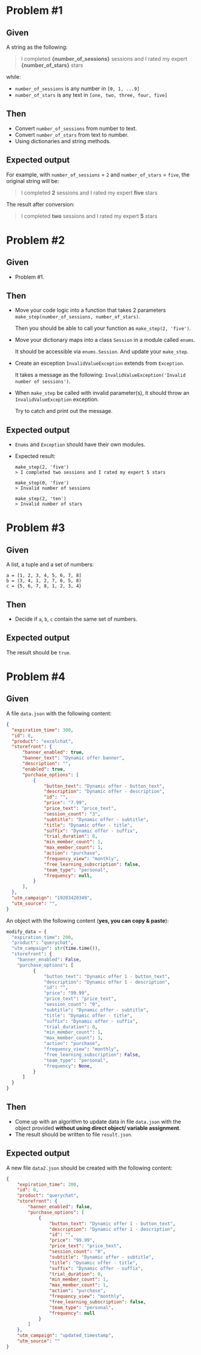 # Problem #1

## Given

A string as the following: 

> I completed **{number_of_sessions}** sessions and I rated my expert **{number_of_stars}** stars

while:
- `number_of_sessions` is any number in `[0, 1, ...9]`
- `number_of_stars` is any text in `[one, two, three, four, five]`

## Then

- Convert `number_of_sessions` from number to text.
- Convert `number_of_stars` from text to number.
- Using dictionaries and string methods.

## Expected output

For example, with `number_of_sessions` = `2` and `number_of_stars` = `five`, the original string will be:

> I completed **2** sessions and I rated my expert **five** stars

The result after conversion:

> I completed **two** sessions and I rated my expert **5** stars


# Problem #2

## Given

- Problem #1.

## Then

- Move your code logic into a function that takes 2 parameters `make_step(number_of_sessions, number_of_stars)`. 
  
  Then you should be able to call your function as `make_step(2, 'five')`.

- Move your dictionary maps into a class `Session` in a module called `enums`.
  
  It should be accessible via `enums.Session`. And update your `make_step`.

- Create an exception `InvalidValueException` extends from `Exception`.

  It takes a message as the following: `InvalidValueException('Invalid number of sessions')`.

- When `make_step` be called with invalid parameter(s), it should throw an `InvalidValueException` exception. 
  
  Try to catch and print out the message.

## Expected output

- `Enums` and `Exception` should have their own modules.
- Expected result:
  ```
  make_step(2, 'five')
  > I completed two sessions and I rated my expert 5 stars
  ```

  ```
  make_step(0, 'five')
  > Invalid number of sessions
  ```

  ```
  make_step(2, 'ten')
  > Invalid number of stars
  ```


# Problem #3

## Given

A list, a tuple and a set of numbers:
```
a = [1, 2, 3, 4, 5, 6, 7, 8]
b = (3, 4, 1, 2, 7, 6, 5, 8)
c = {5, 6, 7, 8, 1, 2, 3, 4}
```

## Then

- Decide if `a`, `b`, `c` contain the same set of numbers.


## Expected output

The result should be `true`.


# Problem #4

## Given

A file `data.json` with the following content:

```json
{
  "expiration_time": 300,
  "id": 0,
  "product": "excelchat",
  "storefront": {
      "banner_enabled": true,
      "banner_text": "Dynamic offer banner",
      "description": "",
      "enabled": true,
      "purchase_options": [
          {
              "button_text": "Dynamic offer - button_text",
              "description": "Dynamic offer - description",
              "id": "",
              "price": "7.99",
              "price_text": "price_text",
              "session_count": "3",
              "subtitle": "Dynamic offer - subtitle",
              "title": "Dynamic offer - title",
              "suffix": "Dynamic offer - suffix",
              "trial_duration": 0,
              "min_member_count": 1,
              "max_member_count": 1,
              "action": "purchase",
              "frequency_view": "monthly",
              "free_learning_subscription": false,
              "team_type": "personal",
              "frequency": null,
          }
      ],
  },
  "utm_campaign": "19203420349",
  "utm_source": "",
}
```

An object with the following content (**yes, you can copy & paste**):

```python
modify_data = {
  "expiration_time": 200,
  "product": "querychat",
  "utm_campaign": str(time.time()),
  "storefront": {
    "banner_enabled": False,
    "purchase_options": [
          {
              "button_text": "Dynamic offer 1 - button_text",
              "description": "Dynamic offer 1 - description",
              "id": "",
              "price": "99.99",
              "price_text": "price_text",
              "session_count": "0",
              "subtitle": "Dynamic offer - subtitle",
              "title": "Dynamic offer - title",
              "suffix": "Dynamic offer - suffix",
              "trial_duration": 0,
              "min_member_count": 1,
              "max_member_count": 1,
              "action": "purchase",
              "frequency_view": "monthly",
              "free_learning_subscription": False,
              "team_type": "personal",
              "frequency": None,
          }
      ]
  }
}

```

## Then

- Come up with an algorithm to update data in file `data.json` with the object provided **without using direct object/ variable assignment**.
- The result should be written to file `result.json`.

## Expected output

A new file `data2.json` should be created with the following content:

```json
{
    "expiration_time": 200,
    "id": 0,
    "product": "querychat",
    "storefront": {
        "banner_enabled": false,
        "purchase_options": [
            {
                "button_text": "Dynamic offer 1 - button_text",
                "description": "Dynamic offer 1 - description",
                "id": "",
                "price": "99.99",
                "price_text": "price_text",
                "session_count": "0",
                "subtitle": "Dynamic offer - subtitle",
                "title": "Dynamic offer - title",
                "suffix": "Dynamic offer - suffix",
                "trial_duration": 0,
                "min_member_count": 1,
                "max_member_count": 1,
                "action": "purchase",
                "frequency_view": "monthly",
                "free_learning_subscription": false,
                "team_type": "personal",
                "frequency": null
            }
        ]
    },
    "utm_campaign": "updated_timestamp",
    "utm_source": ""
}
```

